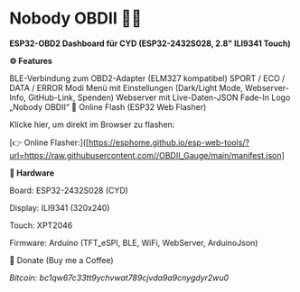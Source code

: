 # Nobody OBDII 🚗🔥



**ESP32-OBD2 Dashboard für CYD (ESP32-2432S028, 2.8" ILI9341 Touch)**

**⚙️ Features**

BLE-Verbindung zum OBD2-Adapter (ELM327 kompatibel)
SPORT / ECO / DATA / ERROR Modi
Menü mit Einstellungen (Dark/Light Mode, Webserver-Info, GitHub-Link, Spenden)
Webserver mit Live-Daten-JSON
Fade-In Logo „Nobody OBDII“
🚀 Online Flash (ESP32 Web Flasher)



Klicke hier, um direkt im Browser zu flashen:


[👉 Online Flasher:]([https://esphome.github.io/esp-web-tools/?url=https://raw.githubusercontent.com//OBDII_Gauge/main/manifest.json]


**🔧 Hardware**

Board: ESP32-2432S028 (CYD)

Display: ILI9341 (320x240)

Touch: XPT2046

Firmware: Arduino (TFT_eSPI, BLE, WiFi, WebServer, ArduinoJson)

🧡 Donate (Buy me a Coffee)


*Bitcoin: bc1qw67c33tt9ychvwat789cjvda9a9cnygdyr2wu0*
